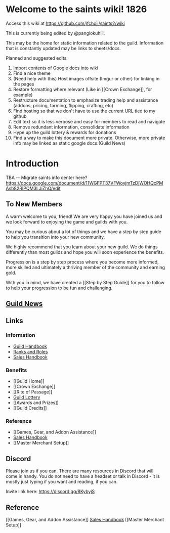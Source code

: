 <!-- index.md in the home directory functions as the home page -->

# Welcome to the saints wiki!  1826

Access this wiki at https://github.com/jfchoii/saints2/wiki

This is currently being edited by @pangiokuhlii.

This may be the home for static information related to the guild. Information that is constantly updated may be links to sheets/docs.

Planned and suggested edits:
1. Import contents of Google docs into wiki
2. Find a nice theme
3. (Need help with this) Host images offsite (Imgur or other) for linking in the pages 
4. Restore formatting where relevant (Like in [[Crown Exchange]], for example)
5. Restructure documentation to emphasize trading help and assistance (addons, pricing, farming, flipping, crafting, etc)
6. Find hosting so that we don't have to use the current URL tied to my github
7. Edit text so it is less verbose and easy for members to read and navigate
8. Remove redundant information, consolidate information
9. Hype up the guild lottery & rewards for donations
10. Find a way to make this document more private. Otherwise, more private info may be linked as static google docs.(Guild News)


# Introduction

TBA -- Migrate saints info center here? https://docs.google.com/document/d/11WGFPT37VFWoyjmTzDjWOHQcPMAsb82RIPQM3LJiZhQ/edit

## To New Members
A warm welcome to you, friend! We are very happy you have joined us and we look forward to enjoying the game and guilds with you.

You may be curious about a lot of things and we have a step by step guide to help you transition into your new community.

We highly recommend that you learn about your new guild. We do things differently than most guilds and hope you will soon experience the benefits.

Progression is a step by step process where you become more informed, more skilled and ultimately a thriving member of the community and earning gold.

With you in mind, we have created a [[Step by Step Guide]] for you to follow to help your progression to be fun and challenging.

## [Guild News](wiki/Guild-News.md)

## Links
### Information
- [Guild Handbook](/wiki/Guild-Handbook.md)
- [Ranks and Roles](/wiki/Ranks-and-Roles.md)
- [Sales Handbook](/wiki/Sales-Handbook.md)
### Benefits
- [[Guild Home]]
- [[Crown Exchange]]
- [[Rite of Passage]]
- [Guild Lottery](/wiki/Guild-News#Monster-Lottery)
- [[Awards and Prizes]]
- [[Guild Credits]]
### Reference
- [[Games, Gear, and Addon Assistance]]
- [Sales Handbook](/wiki/Sales-Handbook.md)
- [[Master Merchant Setup]]

## Discord
Please join us if you can.  There are many resources in Discord that will come in handy. You do not need to have a headset or talk in Discord - it is mostly just typing if you want and reading, if you can.  

Invite link here: https://discord.gg/8KybyjS

## Reference
[[Games, Gear, and Addon Assistance]]
[Sales Handbook](/wiki/Sales-Handbook.md)
[[Master Merchant Setup]]





<!---
## Table of Contents
This might be optional as there is already a sidebar

### Introduction
1. [Welcome New Members](Welcome)
2. [[Step by Step Guide]]

### [Guild News](linktoguildnews)

### Guilds
1. [[Guild Basics]]
2. [[Guild Rules]]

### [Sales Handbook](Sales-Handbook.md)

### Benefits

### Events

### 
